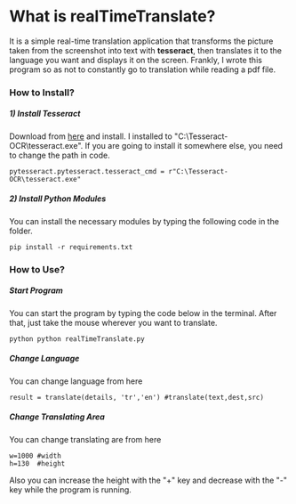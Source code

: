 # What is realTimeTranslate?
It is a simple real-time translation application that transforms the picture taken from the screenshot into text with **tesseract**, then translates it to the language you want and displays it on the screen. Frankly, I wrote this program so as not to constantly go to translation while reading a pdf file.

### How to Install?

##### 1) Install Tesseract
Download from [here](https://digi.bib.uni-mannheim.de/tesseract/tesseract-ocr-w64-setup-v5.0.0-alpha.20200328.exe) and install. I installed to "C:\Tesseract-OCR\tesseract.exe". If you are going to install it somewhere else, you need to change the path in code.

    pytesseract.pytesseract.tesseract_cmd = r"C:\Tesseract-OCR\tesseract.exe"

##### 2) Install Python Modules
You can install the necessary modules by typing the following code in the folder.

	pip install -r requirements.txt

### How to Use?
##### Start Program
You can start the program by typing the code below in the terminal. After that, just take the mouse wherever you want to translate.

    python python realTimeTranslate.py
    
##### Change Language
You can change language from here

    result = translate(details, 'tr','en') #translate(text,dest,src)

##### Change Translating Area
You can change translating are from here 

    w=1000 #width
    h=130  #height
    
Also you can increase the height with the "+" key and decrease with the "-" key while the program is running.
